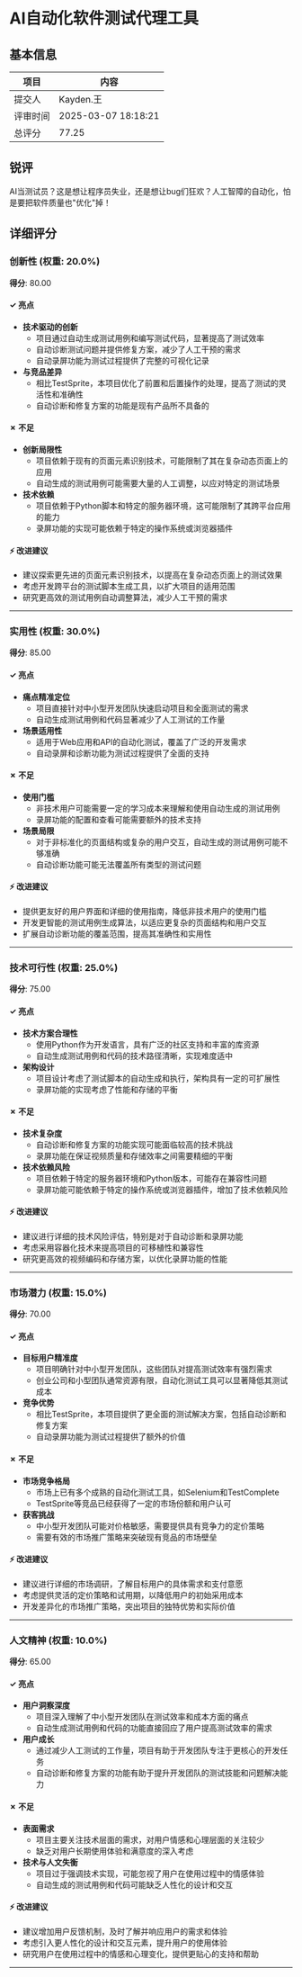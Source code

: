 # AI自动化软件测试代理工具

## 基本信息

| 项目 | 内容 |
|------|------|
| 提交人 | Kayden.王 |
| 评审时间 | 2025-03-07 18:18:21 |
| 总评分 | 77.25 |

## 锐评

AI当测试员？这是想让程序员失业，还是想让bug们狂欢？人工智障的自动化，怕是要把软件质量也"优化"掉！

## 详细评分

### 创新性 (权重: 20.0%)

**得分**: 80.00

#### ✓ 亮点

* **技术驱动的创新**
  * 项目通过自动生成测试用例和编写测试代码，显著提高了测试效率
  * 自动诊断测试问题并提供修复方案，减少了人工干预的需求
  * 自动录屏功能为测试过程提供了完整的可视化记录
* **与竞品差异**
  * 相比TestSprite，本项目优化了前置和后置操作的处理，提高了测试的灵活性和准确性
  * 自动诊断和修复方案的功能是现有产品所不具备的

#### ✗ 不足

* **创新局限性**
  * 项目依赖于现有的页面元素识别技术，可能限制了其在复杂动态页面上的应用
  * 自动生成的测试用例可能需要大量的人工调整，以应对特定的测试场景
* **技术依赖**
  * 项目依赖于Python脚本和特定的服务器环境，这可能限制了其跨平台应用的能力
  * 录屏功能的实现可能依赖于特定的操作系统或浏览器插件

#### ⚡ 改进建议

* 建议探索更先进的页面元素识别技术，以提高在复杂动态页面上的测试效果
* 考虑开发跨平台的测试脚本生成工具，以扩大项目的适用范围
* 研究更高效的测试用例自动调整算法，减少人工干预的需求

---

### 实用性 (权重: 30.0%)

**得分**: 85.00

#### ✓ 亮点

* **痛点精准定位**
  * 项目直接针对中小型开发团队快速启动项目和全面测试的需求
  * 自动生成测试用例和代码显著减少了人工测试的工作量
* **场景适用性**
  * 适用于Web应用和API的自动化测试，覆盖了广泛的开发需求
  * 自动录屏和诊断功能为测试过程提供了全面的支持

#### ✗ 不足

* **使用门槛**
  * 非技术用户可能需要一定的学习成本来理解和使用自动生成的测试用例
  * 录屏功能的配置和查看可能需要额外的技术支持
* **场景局限**
  * 对于非标准化的页面结构或复杂的用户交互，自动生成的测试用例可能不够准确
  * 自动诊断功能可能无法覆盖所有类型的测试问题

#### ⚡ 改进建议

* 提供更友好的用户界面和详细的使用指南，降低非技术用户的使用门槛
* 开发更智能的测试用例生成算法，以适应更复杂的页面结构和用户交互
* 扩展自动诊断功能的覆盖范围，提高其准确性和实用性

---

### 技术可行性 (权重: 25.0%)

**得分**: 75.00

#### ✓ 亮点

* **技术方案合理性**
  * 使用Python作为开发语言，具有广泛的社区支持和丰富的库资源
  * 自动生成测试用例和代码的技术路径清晰，实现难度适中
* **架构设计**
  * 项目设计考虑了测试脚本的自动生成和执行，架构具有一定的可扩展性
  * 录屏功能的实现考虑了性能和存储的平衡

#### ✗ 不足

* **技术复杂度**
  * 自动诊断和修复方案的功能实现可能面临较高的技术挑战
  * 录屏功能在保证视频质量和存储效率之间需要精细的平衡
* **技术依赖风险**
  * 项目依赖于特定的服务器环境和Python版本，可能存在兼容性问题
  * 录屏功能可能依赖于特定的操作系统或浏览器插件，增加了技术依赖风险

#### ⚡ 改进建议

* 建议进行详细的技术风险评估，特别是对于自动诊断和录屏功能
* 考虑采用容器化技术来提高项目的可移植性和兼容性
* 研究更高效的视频编码和存储方案，以优化录屏功能的性能

---

### 市场潜力 (权重: 15.0%)

**得分**: 70.00

#### ✓ 亮点

* **目标用户精准度**
  * 项目明确针对中小型开发团队，这些团队对提高测试效率有强烈需求
  * 创业公司和小型团队通常资源有限，自动化测试工具可以显著降低其测试成本
* **竞争优势**
  * 相比TestSprite，本项目提供了更全面的测试解决方案，包括自动诊断和修复方案
  * 自动录屏功能为测试过程提供了额外的价值

#### ✗ 不足

* **市场竞争格局**
  * 市场上已有多个成熟的自动化测试工具，如Selenium和TestComplete
  * TestSprite等竞品已经获得了一定的市场份额和用户认可
* **获客挑战**
  * 中小型开发团队可能对价格敏感，需要提供具有竞争力的定价策略
  * 需要有效的市场推广策略来突破现有竞品的市场壁垒

#### ⚡ 改进建议

* 建议进行详细的市场调研，了解目标用户的具体需求和支付意愿
* 考虑提供灵活的定价策略和试用期，以降低用户的初始采用成本
* 开发差异化的市场推广策略，突出项目的独特优势和实际价值

---

### 人文精神 (权重: 10.0%)

**得分**: 65.00

#### ✓ 亮点

* **用户洞察深度**
  * 项目深入理解了中小型开发团队在测试效率和成本方面的痛点
  * 自动生成测试用例和代码的功能直接回应了用户提高测试效率的需求
* **用户成长**
  * 通过减少人工测试的工作量，项目有助于开发团队专注于更核心的开发任务
  * 自动诊断和修复方案的功能有助于提升开发团队的测试技能和问题解决能力

#### ✗ 不足

* **表面需求**
  * 项目主要关注技术层面的需求，对用户情感和心理层面的关注较少
  * 缺乏对用户长期使用体验和满意度的深入考虑
* **技术与人文失衡**
  * 项目过于强调技术实现，可能忽视了用户在使用过程中的情感体验
  * 自动生成的测试用例和代码可能缺乏人性化的设计和交互

#### ⚡ 改进建议

* 建议增加用户反馈机制，及时了解并响应用户的需求和体验
* 考虑引入更人性化的设计和交互元素，提升用户的使用体验
* 研究用户在使用过程中的情感和心理变化，提供更贴心的支持和帮助

---

